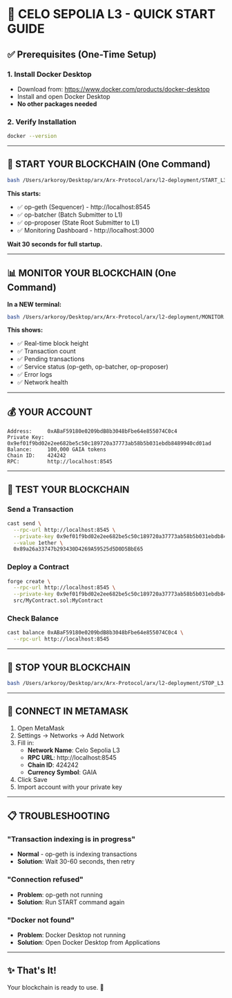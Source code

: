 # 🚀 CELO SEPOLIA L3 - QUICK START GUIDE

## ✅ Prerequisites (One-Time Setup)

### 1. Install Docker Desktop
- Download from: https://www.docker.com/products/docker-desktop
- Install and open Docker Desktop
- **No other packages needed**

### 2. Verify Installation
```bash
docker --version
```

---

## 🎯 START YOUR BLOCKCHAIN (One Command)

```bash
bash /Users/arkoroy/Desktop/arx/Arx-Protocol/arx/l2-deployment/START_L3_COMPLETE.sh
```

**This starts:**
- ✅ op-geth (Sequencer) - http://localhost:8545
- ✅ op-batcher (Batch Submitter to L1)
- ✅ op-proposer (State Root Submitter to L1)
- ✅ Monitoring Dashboard - http://localhost:3000

**Wait 30 seconds for full startup.**

---

## 📊 MONITOR YOUR BLOCKCHAIN (One Command)

**In a NEW terminal:**
```bash
bash /Users/arkoroy/Desktop/arx/Arx-Protocol/arx/l2-deployment/MONITOR.sh
```

**This shows:**
- ✅ Real-time block height
- ✅ Transaction count
- ✅ Pending transactions
- ✅ Service status (op-geth, op-batcher, op-proposer)
- ✅ Error logs
- ✅ Network health

---

## 💰 YOUR ACCOUNT

```
Address:     0xABaF59180e0209bdB8b3048bFbe64e855074C0c4
Private Key: 0x9ef01f9bd02e2ee682be5c50c189720a37773ab58b5b031ebdb8489940cd01ad
Balance:     100,000 GAIA tokens
Chain ID:    424242
RPC:         http://localhost:8545
```

---

## 🧪 TEST YOUR BLOCKCHAIN

### Send a Transaction
```bash
cast send \
  --rpc-url http://localhost:8545 \
  --private-key 0x9ef01f9bd02e2ee682be5c50c189720a37773ab58b5b031ebdb8489940cd01ad \
  --value 1ether \
  0x89a26a33747b293430D4269A59525d5D0D5BbE65
```

### Deploy a Contract
```bash
forge create \
  --rpc-url http://localhost:8545 \
  --private-key 0x9ef01f9bd02e2ee682be5c50c189720a37773ab58b5b031ebdb8489940cd01ad \
  src/MyContract.sol:MyContract
```

### Check Balance
```bash
cast balance 0xABaF59180e0209bdB8b3048bFbe64e855074C0c4 \
  --rpc-url http://localhost:8545
```

---

## 🛑 STOP YOUR BLOCKCHAIN

```bash
bash /Users/arkoroy/Desktop/arx/Arx-Protocol/arx/l2-deployment/STOP_L3.sh
```

---

## 🔗 CONNECT IN METAMASK

1. Open MetaMask
2. Settings → Networks → Add Network
3. Fill in:
   - **Network Name**: Celo Sepolia L3
   - **RPC URL**: http://localhost:8545
   - **Chain ID**: 424242
   - **Currency Symbol**: GAIA
4. Click Save
5. Import account with your private key

---

## 📋 TROUBLESHOOTING

### "Transaction indexing is in progress"
- **Normal** - op-geth is indexing transactions
- **Solution**: Wait 30-60 seconds, then retry

### "Connection refused"
- **Problem**: op-geth not running
- **Solution**: Run START command again

### "Docker not found"
- **Problem**: Docker Desktop not running
- **Solution**: Open Docker Desktop from Applications

---

## ✨ That's It!

Your blockchain is ready to use. 🎉

